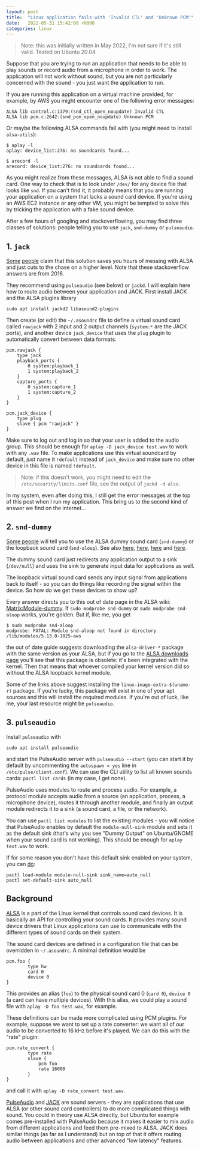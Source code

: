 ```yaml
---
layout: post
title:  "Linux application fails with 'Invalid CTL' and 'Unknown PCM'"
date:   2022-05-31 15:42:00 +0000
categories: linux
---
```

> Note: this was initially written in May 2022, I'm not sure if it's still valid.
> Tested on Ubuntu 20.04

Suppose that you are trying to run an application that needs to be able to play sounds or record audio from a microphone in order to work. The application will not work without sound, but you are not particularly concerned with the sound - you just want the application to run.

If you are running this application on a virtual machine provided, for example, by AWS you might encounter one of the following error messages:

```
ALSA lib control.c:1379:(snd_ctl_open_noupdate) Invalid CTL
ALSA lib pcm.c:2642:(snd_pcm_open_noupdate) Unknown PCM
```

Or maybe the following ALSA commands fail with (you might need to install `alsa-utils`):

```
$ aplay -l
aplay: device_list:276: no soundcards found...
```

```
$ arecord -l
arecord: device_list:276: no soundcards found...
```

As you might realize from these messages, ALSA is not able to find a sound card. One way to check that is to look under `/dev/` for any device file that looks like `snd`. If you can't find it, it probably means that you are running your application on a system that lacks a sound card device. If you're using an AWS EC2 instance or any other VM, you might be tempted to solve this by tricking the application with a fake sound device.

After a few hours of googling and stackoverflowing, you may find three classes of solutions: people telling you to use `jack`, `snd-dummy` or `pulseaudio`.

## 1. `jack`

[Some](https://stackoverflow.com/questions/66213114/creating-a-virtual-sound-card-on-an-ec2) [people](https://stackoverflow.com/questions/40061291/linux-without-hardware-soundcard-capture-audio-playback-and-record-it-to-fil) claim that this solution saves you hours of messing with ALSA and just cuts to the chase on a higher level. Note that these stackoverflow answers are from 2016.

They recommend using `pulseaudio` (see below) or `jackd`. I will explain here how to route audio between your application and JACK. First install JACK and the ALSA plugins library

```
sudo apt install jackd2 libasound2-plugins
```

Then create (or edit) the `~/.asoundrc` file to define a virtual sound card called `rawjack` with 2 input and 2 output channels (`system:*` are the JACK ports), and another device `jack_device` that uses the `plug` plugin to automatically convert between data formats:

```
pcm.rawjack {
    type jack
    playback_ports {
        0 system:playback_1
        1 system:playback_2
    }
    capture_ports {
        0 system:capture_1
        1 system:capture_2
    }
}

pcm.jack_device {
    type plug
    slave { pcm "rawjack" }
}
```

Make sure to log out and log in so that your user is added to the audio group. This should be enough for `aplay -D jack_device test.wav` to work with any `.wav` file. To make applications use this virtual soundcard by default, just name it `!default` instead of `jack_device` and make sure no other device in this file is named `!default`.

> Note: if this doesn't work, you might need to edit the `/etc/security/limits.conf` file, see the output of `jackd -d alsa`.

In my system, even after doing this, I still get the error messages at the top of this post when I run my application. This bring us to the second kind of answer we find on the internet...

## 2. `snd-dummy`

[Some people](https://groups.google.com/g/ec2ubuntu/c/gyaom4lTwBw) will tell you to use the ALSA dummy sound card (`snd-dummy`) or the loopback sound card (`snd-aloop`). See also [here](https://superuser.com/questions/344760/how-to-create-a-dummy-sound-card-device-in-linux-server), [here](https://stackoverflow.com/questions/44032488/dummy-soundcard-for-amazon-linux-server), [here](https://ubuntuforums.org/showthread.php?t=2385473) and [here](https://www.reddit.com/r/linux4noobs/comments/2m77g1/help_a_noob_create_a_dummy_sound_card_driver/).

The dummy sound card just redirects any application output to a sink (`/dev/null`) and uses the sink to generate input data for applications as well.

The loopback virtual sound card sends any input signal from applications back to itself - so you can do things like recording the signal within the device. So how do we get these devices to show up?

Every answer directs you to this out of date page in the ALSA wiki: [Matrix:Module-dummy](https://www.alsa-project.org/main/index.php/Matrix:Module-dummy). If `sudo modprobe snd-dummy` or `sudo modprobe snd-aloop` works, you're golden. But if, like me, you get

```
$ sudo modprobe snd-aloop
modprobe: FATAL: Module snd-aloop not found in directory /lib/modules/5.13.0-1025-aws
```

the out of date guide suggests downloading the `alsa-driver-*` package with the same version as your ALSA, but if you go to the [ALSA downloads page](https://www.alsa-project.org/wiki/Download) you'll see that this package is obsolete: it's been integrated with the kernel. Then that means that whoever compiled your kernel version did so without the ALSA loopback kernel module.

Some of the links above suggest installing the `linux-image-extra-$(uname-r)` package. If you're lucky, this package will exist in one of your apt sources and this will install the required modules. If you're out of luck, like me, your last resource might be `pulseaudio`.

## 3. `pulseaudio`

Install `pulseaudio` with 

```
sudo apt install pulseaudio
```

and start the PulseAudio server with `pulseaudio --start` (you can start it by default by uncommenting the `autospawn = yes` line in `/etc/pulse/client.conf`). We can use the CLI utility to list all known sounds cards: `pactl list cards` (in my case, I get none).

PulseAudio uses modules to route and process audio. For example, a protocol module accepts audio from a source (an application, process, a microphone device), routes it through another module, and finally an output module redirects it to a sink (a sound card, a file, or the network).

You can use `pactl list modules` to list the existing modules - you will notice that PulseAudio enables by default the `module-null-sink` module and sets it as the default sink (that's why you see "Dummy Output" on Ubuntu/GNOME when your sound card is not working). This should be enough for `aplay test.wav` to work.

If for some reason you don't have this default sink enabled on your system, you can [do](https://stackoverflow.com/questions/49545647/programmatic-alsa-loopback):

```
pactl load-module module-null-sink sink_name=auto_null
pactl set-default-sink auto_null
```

## Background

[ALSA](https://www.alsa-project.org/wiki/Main_Page) is a part of the Linux kernel that controls sound card devices. It is basically an API for controlling your sound cards. It provides many sound device drivers that Linux applications can use to communicate with the different types of sound cards on their system.

The sound card devices are defined in a configuration file that can be overridden in `~/.asoundrc`. A minimal definition would be

```
pcm.foo {
        type hw
        card 0
        device 0
}
```

This provides an alias (`foo`) to the physical sound card 0 (`card 0`), `device 0` (a card can have multiple devices). With this alias, we could play a sound file with `aplay -D foo test.wav`, for example.

These definitions can be made more complicated using PCM plugins. For example, suppose we want to set up a rate converter: we want all of our audio to be converted to 16 kHz before it's played. We can do this with the "rate" plugin:

```
pcm.rate_convert {
        type rate
        slave {
            pcm foo
            rate 16000
        }
}
```

and call it with `aplay -D rate_convert test.wav`.

[PulseAudio](https://www.freedesktop.org/wiki/Software/PulseAudio/) and [JACK](https://jackaudio/) are sound servers - they are applications that use ALSA (or other sound card controllers) to do more complicated things with sound. You could in theory use ALSA directly, but Ubuntu for example comes pre-installed with PulseAudio because it makes it easier to mix audio from different applications and feed them pre-mixed to ALSA. JACK does similar things (as far as I understand) but on top of that it offers routing audio between applications and other advanced "low latency" features.
